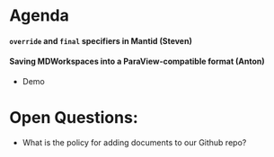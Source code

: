 # Agenda

#### `override` and `final` specifiers in Mantid (Steven)


#### Saving MDWorkspaces into a ParaView-compatible format (Anton)
* Demo 



# Open Questions:

* What is the policy for adding documents to our Github repo?





